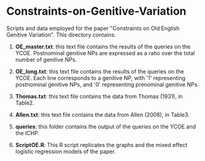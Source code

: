 # Constraints-on-Genitive-Variation

Scripts and data employed for the paper "Constraints on Old English Genitive Variation". This directory contains:

1. **OE_master.txt**: this text file contains the results of the queries on the YCOE. Postnominal genitive NPs are expressed as a ratio over the total number of genitive NPs.

2. **OE_long.txt**: this text file contains the results of the queries on the YCOE. Each line corresponds to a genitive NP, with '1' representing postnominal genitive NPs, and '0' representing prenominal genitive NPs.

3. **Thomas.txt**: this text file contains the data from Thomas (1931), in Table2.

4. **Allen.txt**: this text file contains the data from Allen (2008), in Table3. 

5. **queries**: this folder contains the output of the queries on the YCOE and the ICHP.

6. **ScriptOE.R**: This R script replicates the graphs and the mixed effect logistic regression models of the paper.





